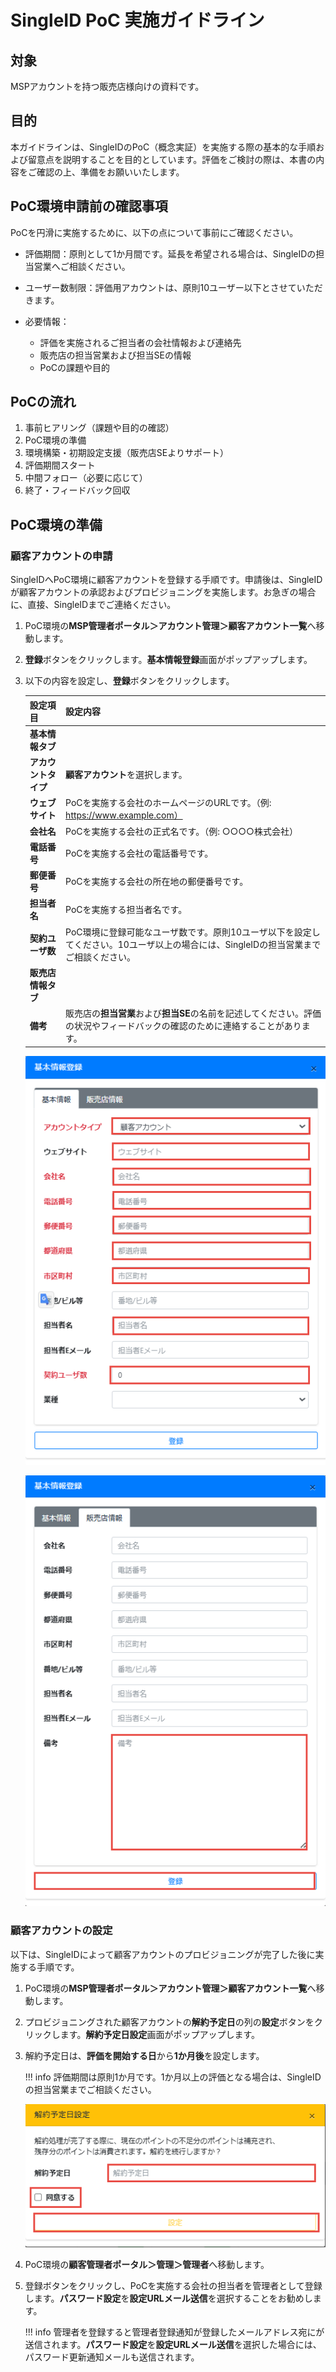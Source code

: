 # SingleID PoC 実施ガイドライン
## 対象
MSPアカウントを持つ販売店様向けの資料です。

## 目的
本ガイドラインは、SingleIDのPoC（概念実証）を実施する際の基本的な手順および留意点を説明することを目的としています。評価をご検討の際は、本書の内容をご確認の上、準備をお願いいたします。

## PoC環境申請前の確認事項

PoCを円滑に実施するために、以下の点について事前にご確認ください。

* 評価期間：原則として1か月間です。延長を希望される場合は、SingleIDの担当営業へご相談ください。
* ユーザー数制限：評価用アカウントは、原則10ユーザー以下とさせていただきます。
* 必要情報：

    * 評価を実施されるご担当者の会社情報および連絡先
    * 販売店の担当営業および担当SEの情報
    * PoCの課題や目的

## PoCの流れ

1. 事前ヒアリング（課題や目的の確認）
2. PoC環境の準備
3. 環境構築・初期設定支援（販売店SEよりサポート）
4. 評価期間スタート
5. 中間フォロー（必要に応じて）
6. 終了・フィードバック回収

## PoC環境の準備
### 顧客アカウントの申請
SingleIDへPoC環境に顧客アカウントを登録する手順です。申請後は、SingleIDが顧客アカウントの承認およびプロビジョニングを実施します。お急ぎの場合に、直接、SingleIDまでご連絡ください。

1. PoC環境の**MSP管理者ポータル＞アカウント管理＞顧客アカウント一覧**へ移動します。
2. **登録**ボタンをクリックします。**基本情報登録**画面がポップアップします。
3. 以下の内容を設定し、**登録**ボタンをクリックします。

    | **設定項目** | **設定内容** |
    | :--- | :--- |
    | **基本情報タブ** ||
    | **アカウントタイプ** | **顧客アカウント**を選択します。 |
    | **ウェブサイト** | PoCを実施する会社のホームページのURLです。（例: https://www.example.com） |
    | **会社名** | PoCを実施する会社の正式名です。（例: ○○○○株式会社）|
    | **電話番号** | PoCを実施する会社の電話番号です。 |
    | **郵便番号** | PoCを実施する会社の所在地の郵便番号です。 |
    | **担当者名** | PoCを実施する担当者名です。 |
    | **契約ユーザ数** | PoC環境に登録可能なユーザ数です。原則10ユーザ以下を設定してください。10ユーザ以上の場合には、SingleIDの担当営業までご相談ください。 |
    | **販売店情報タブ** ||
    | **備考** | 販売店の**担当営業**および**担当SE**の名前を記述してください。評価の状況やフィードバックの確認のために連絡することがあります。 |

    [![Screenshot](/images/2025-04-02_17-31-15.png)](/images/2025-04-02_17-31-15.png)

    [![Screenshot](/images/2025-04-02_17-34-47.png)](/images/2025-04-02_17-34-47.png)

### 顧客アカウントの設定
以下は、SingleIDによって顧客アカウントのプロビジョニングが完了した後に実施する手順です。

1. PoC環境の**MSP管理者ポータル＞アカウント管理＞顧客アカウント一覧**へ移動します。
2. プロビジョニングされた顧客アカウントの**解約予定日**の列の**設定**ボタンをクリックします。**解約予定日設定**画面がポップアップします。
3. 解約予定日は、**評価を開始する日**から**1か月後**を設定します。

    !!! info
        評価期間は原則1か月です。1か月以上の評価となる場合は、SingleIDの担当営業までご相談ください。

    [![Screenshot](/images/2025-04-02_17-49-54.png)](/images/2025-04-02_17-49-54.png)

4. PoC環境の**顧客管理者ポータル＞管理＞管理者**へ移動します。
5. 登録ボタンをクリックし、PoCを実施する会社の担当者を管理者として登録します。**パスワード設定**を**設定URLメール送信**を選択することをお勧めします。

    !!! info
        管理者を登録すると管理者登録通知が登録したメールアドレス宛にが送信されます。**パスワード設定**を**設定URLメール送信**を選択した場合には、パスワード更新通知メールも送信されます。
